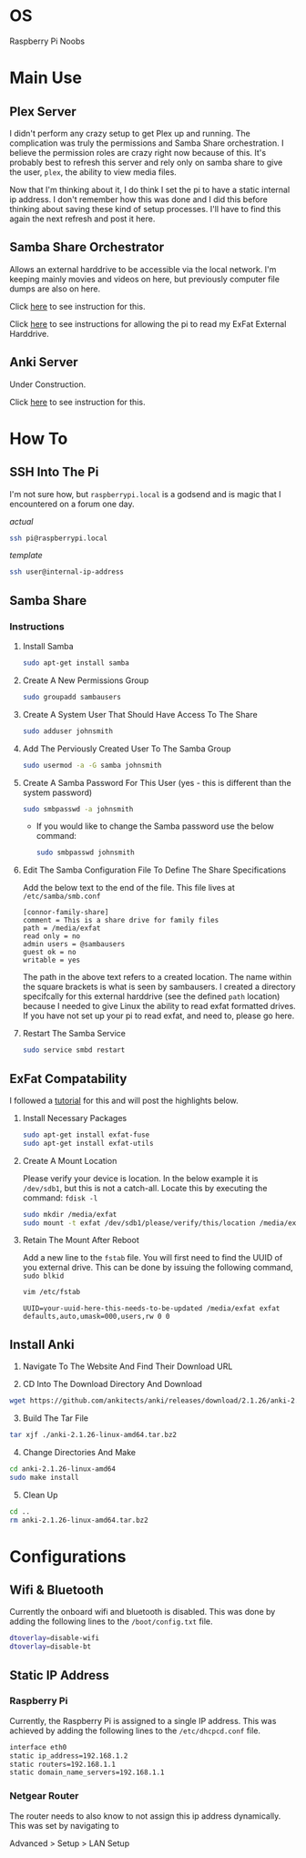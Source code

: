 # OS

Raspberry Pi Noobs

# Main Use 

## Plex Server

I didn't perform any crazy setup to get Plex up and running. The complication was truly the permissions and Samba Share orchestration. I believe the permission roles are crazy right now because of this. It's probably best to refresh this server and rely only on samba share to give the user, `plex`, the ability to view media files.

Now that I'm thinking about it, I do think I set the pi to have a static internal ip address. I don't remember how this was done and I did this before thinking about saving these kind of setup processes. I'll have to find this again the next refresh and post it here.

## Samba Share Orchestrator

Allows an external harddrive to be accessible via the local network. I'm keeping mainly movies and videos on here, but previously computer file dumps are also on here. 

Click [here](#Samba-Share) to see instruction for this.

Click [here](#ExFat-Compatability) to see instructions for allowing the pi to read my ExFat External Harddrive.

## Anki Server

Under Construction.

Click [here](#Install-Anki) to see instruction for this.

# How To

## SSH Into The Pi

I'm not sure how, but `raspberrypi.local` is a godsend and is magic that I encountered on a forum one day.

*actual*
```bash
ssh pi@raspberrypi.local
```

*template*
```bash
ssh user@internal-ip-address
```

## Samba Share

### Instructions

1. Install Samba

    ```bash
    sudo apt-get install samba
    ```

2. Create A New Permissions Group

    ```bash
    sudo groupadd sambausers
    ```

3. Create A System User That Should Have Access To The Share

    ```bash
    sudo adduser johnsmith
    ```

4. Add The Perviously Created User To The Samba Group

    ```bash
    sudo usermod -a -G samba johnsmith
    ```

5. Create A Samba Password For This User (yes - this is different than the system password)

    ```bash
    sudo smbpasswd -a johnsmith
    ```

    * If you would like to change the Samba password use the below command:
        ```bash
        sudo smbpasswd johnsmith
        ```

6. Edit The Samba Configuration File To Define The Share Specifications

    Add the below text to the end of the file. This file lives at `/etc/samba/smb.conf`
    ```
    [connor-family-share]
    comment = This is a share drive for family files
    path = /media/exfat
    read only = no
    admin users = @sambausers
    guest ok = no
    writable = yes
    ```
    The path in the above text refers to a created location. The name within the square brackets is what is seen by sambausers. I created a directory specifcally for this external harddrive (see the defined `path` location) because I needed to give Linux the ability to read exfat formatted drives. If you have not set up your pi to read exfat, and need to, please go here.

7. Restart The Samba Service

    ```bash
    sudo service smbd restart
    ```

## ExFat Compatability

I followed a [tutorial](https://pimylifeup.com/raspberry-pi-exfat/) for this and will post the highlights below.


1. Install Necessary Packages

    ```bash
    sudo apt-get install exfat-fuse
    sudo apt-get install exfat-utils
    ```

2. Create A Mount Location

    Please verify your device is location. In the below example it is `/dev/sdb1`, but this is not a catch-all. Locate this by executing the command: `fdisk -l`
    ```bash
    sudo mkdir /media/exfat
    sudo mount -t exfat /dev/sdb1/please/verify/this/location /media/exfat
    ```

3. Retain The Mount After Reboot

    Add a new line to the `fstab` file. You will first need to find the UUID of you external drive. This can be done by issuing the following command, `sudo blkid`
    ```bash
    vim /etc/fstab
    ```
    ```
    UUID=your-uuid-here-this-needs-to-be-updated /media/exfat exfat defaults,auto,umask=000,users,rw 0 0
    ```

## Install Anki

1. Navigate To The Website And Find Their Download URL

2. CD Into The Download Directory And Download

```bash
wget https://github.com/ankitects/anki/releases/download/2.1.26/anki-2.1.26-linux-amd64.tar.bz2
```

3. Build The Tar File
```bash
tar xjf ./anki-2.1.26-linux-amd64.tar.bz2
```

4. Change Directories And Make
```bash
cd anki-2.1.26-linux-amd64
sudo make install
```

5. Clean Up 

```bash
cd ..
rm anki-2.1.26-linux-amd64.tar.bz2 
```

# Configurations

## Wifi & Bluetooth

Currently the onboard wifi and bluetooth is disabled. This was done by adding the following lines to the `/boot/config.txt` file.

```bash
dtoverlay=disable-wifi
dtoverlay=disable-bt
```

## Static IP Address

### Raspberry Pi

Currently, the Raspberry Pi is assigned to a single IP address. This was achieved by adding the following lines to the `/etc/dhcpcd.conf` file.

```bash
interface eth0
static ip_address=192.168.1.2
static routers=192.168.1.1
static domain_name_servers=192.168.1.1
```

### Netgear Router

The router needs to also know to not assign this ip address dynamically. This was set by navigating to 

Advanced > Setup > LAN Setup